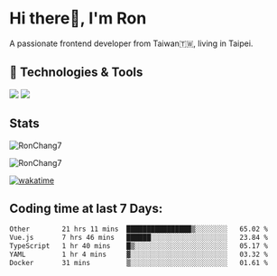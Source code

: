 # Hi there👋, I'm Ron

A passionate frontend developer from Taiwan🇹🇼, living in Taipei.

## 🔧 Technologies & Tools

![](https://img.shields.io/badge/Editor-Cusor-informational?style=flat&logo=cursor&logoColor=white)
![](https://img.shields.io/badge/Code-TypeScript-informational?style=flat&logo=typescript&logoColor=white)

## Stats

<p><img src="https://github-readme-stats-j1ws-rctx6j2fo-ron-chang1.vercel.app/api/top-langs?username=RonChang7&show_icons=true&locale=en&layout=compact&v=2" alt="RonChang7" /></p>
<p><img src="https://github-readme-stats-j1ws-rctx6j2fo-ron-chang1.vercel.app/api?username=RonChang7&show_icons=true&locale=en&theme=dracula&count_private=true&v=2" alt="RonChang7" /></p>

[![wakatime](https://wakatime.com/badge/user/f2e75beb-aff4-47ed-aeff-347e6daef3f2.svg)](https://wakatime.com/@f2e75beb-aff4-47ed-aeff-347e6daef3f2)

## Coding time at last 7 Days:

<!--START_SECTION:waka-->

```txt
Other        21 hrs 11 mins  ████████████████▒░░░░░░░░   65.02 %
Vue.js       7 hrs 46 mins   ██████░░░░░░░░░░░░░░░░░░░   23.84 %
TypeScript   1 hr 40 mins    █▒░░░░░░░░░░░░░░░░░░░░░░░   05.17 %
YAML         1 hr 4 mins     ▓░░░░░░░░░░░░░░░░░░░░░░░░   03.32 %
Docker       31 mins         ▒░░░░░░░░░░░░░░░░░░░░░░░░   01.61 %
```

<!--END_SECTION:waka-->
